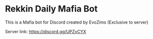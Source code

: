 # Rekkin Daily Mafia Bot

This is a Mafia bot for Discord created by EvoZims (Exclusive to server)

Server link: https://discord.gg/UPZvCYX
